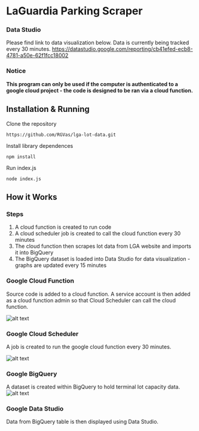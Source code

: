 # LaGuardia Parking Scraper

### Data Studio
Please find link to data visualization below. Data is currently being tracked every 30 minutes.
https://datastudio.google.com/reporting/cb41efed-ecb8-4781-a50e-62f1fcc18002

### Notice
**This program can only be used if the computer is authenticated to a google cloud project - the code is designed to be ran via a cloud function.** 

## Installation & Running
Clone the repository
```
https://github.com/RGVas/lga-lot-data.git
```
Install library dependences
```
npm install
```
Run index.js
```
node index.js
```
## How it Works
### Steps
1. A cloud function is created to run code
2. A cloud scheduler job is created to call the cloud function every 30 minutes
3. The cloud function then scrapes lot data from LGA website and imports it into BigQuery
4. The BigQuery dataset is loaded into Data Studio for data visualization - graphs are updated every 15 minutes

### Google Cloud Function
Source code is added to a cloud function. A service account is then added as a cloud function admin so that Cloud Scheduler can call the cloud function.  

![alt text](https://github.com/RGVas/lga-lot-data/blob/master/images/cloud-function.png)

### Google Cloud Scheduler
A job is created to run the google cloud function every 30 minutes.  

![alt text](https://github.com/RGVas/lga-lot-data/blob/master/images/cloud-scheduler.png)

### Google BigQuery  
A dataset is created within BigQuery to hold terminal lot capacity data. 
![alt text](https://github.com/RGVas/lga-lot-data/blob/master/images/big-query.PNG)

### Google Data Studio  
Data from BigQuery table is then displayed using Data Studio.
